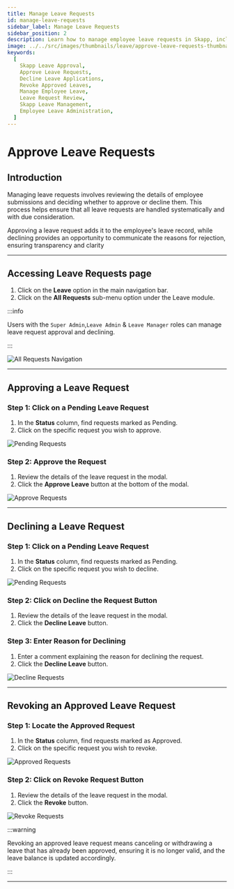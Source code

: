 ```yaml
---
title: Manage Leave Requests
id: manage-leave-requests
sidebar_label: Manage Leave Requests
sidebar_position: 2
description: Learn how to manage employee leave requests in Skapp, including reviewing details, approving or declining applications, and revoking approved leaves to ensure systematic leave management.
image: ../../src/images/thumbnails/leave/approve-leave-requests-thumbnail.png
keywords:
  [
    Skapp Leave Approval,
    Approve Leave Requests,
    Decline Leave Applications,
    Revoke Approved Leaves,
    Manage Employee Leave,
    Leave Request Review,
    Skapp Leave Management,
    Employee Leave Administration,
  ]
---
```


# Approve Leave Requests

## Introduction

Managing leave requests involves reviewing the details of employee submissions and deciding whether to approve or decline them. This process helps ensure that all leave requests are handled systematically and with due consideration.

Approving a leave request adds it to the employee's leave record, while declining provides an opportunity to communicate the reasons for rejection, ensuring transparency and clarity

---

## Accessing Leave Requests page

1. Click on the **Leave** option in the main navigation bar.
2. Click on the **All Requests** sub-menu option under the Leave module.

:::info

Users with the `Super Admin`,`Leave Admin` & `Leave Manager` roles can manage leave request approval and declining.

:::

![All Requests Navigation](../../src/images/leave/all-requests-navigation.png)

---

## Approving a Leave Request

### Step 1: Click on a Pending Leave Request

1. In the **Status** column, find requests marked as Pending.
2. Click on the specific request you wish to approve.

![Pending Requests](../../src/images/leave/all-requests-pending-request.png)

### Step 2: Approve the Request

1. Review the details of the leave request in the modal.
2. Click the **Approve Leave** button at the bottom of the modal.

![Approve Requests](../../src/images/leave/approve-leave.png)

---

## Declining a Leave Request

### Step 1: Click on a Pending Leave Request

1. In the **Status** column, find requests marked as Pending.
2. Click on the specific request you wish to decline.

![Pending Requests](../../src/images/leave/all-requests-pending-request.png)

### Step 2: Click on Decline the Request Button

1. Review the details of the leave request in the modal.
2. Click the **Decline Leave** button.

### Step 3: Enter Reason for Declining

1. Enter a comment explaining the reason for declining the request.
2. Click the **Decline Leave** button.

![Decline Requests](../../src/images/leave/decline-leave.png)

---

## Revoking an Approved Leave Request

### Step 1: Locate the Approved Request

1. In the **Status** column, find requests marked as Approved.
2. Click on the specific request you wish to revoke.

![Approved Requests](../../src/images/leave/all-requests-approved-request.png)

### Step 2: Click on Revoke Request Button

1. Review the details of the leave request in the modal.
2. Click the **Revoke** button.

![Revoke Requests](../../src/images/leave/revoke-leave.png)

:::warning

Revoking an approved leave request means canceling or withdrawing a leave that has already been approved, ensuring it is no longer valid, and the leave balance is updated accordingly.

:::

---
